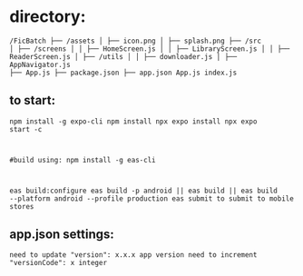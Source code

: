 # directory:

<code>/FicBatch
├── /assets
│ ├── icon.png
│ ├── splash.png
├── /src
│ ├── /screens
│ │ ├── HomeScreen.js
│ │ ├── LibraryScreen.js
│ │ ├── ReaderScreen.js
│ ├── /utils
│ │ ├── downloader.js
│ ├── AppNavigator.js
├── App.js
├── package.json
├── app.json
App.js
index.js
</code>

## to start:

<code>npm install -g expo-cli
npm install
npx expo install
npx expo start -c

#build using:
npm install -g eas-cli

eas build:configure
eas build -p android || eas build || eas build --platform android --profile production
eas submit to submit to mobile stores
</code>

## app.json settings:

<code>need to update "version": x.x.x app version
need to increment "versionCode": x integer</code>
